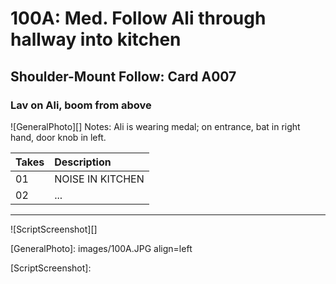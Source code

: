 # 100A: Med. Follow Ali through hallway into kitchen

## Shoulder-Mount Follow: Card A007

### Lav on Ali, boom from above

![GeneralPhoto][]
Notes: Ali is wearing medal; on entrance, bat in right hand, door knob in left.

| Takes | Description |
|:---|:----|
| 01 | NOISE IN KITCHEN |
| 02 | ... |

----

![ScriptScreenshot][]


[GeneralPhoto]:  images/100A.JPG align=left

[ScriptScreenshot]: 